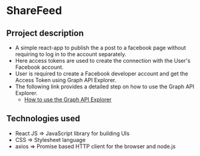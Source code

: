 # ShareFeed

## Prroject description
- A simple react-app to publish the a post to a facebook page without requiring to log in to the account separately.
- Here access tokens are used to create the connection with the User's Facebook account.
- User is required to create a Facebook developer account and get the Access Token using Graph API Explorer.
- The following link provides a detailed step on how to use the Graph API Explorer.
  - [How to use the Graph API Explorer](https://developers.facebook.com/docs/graph-api/guides/explorer)

## Technologies used
- React JS => JavaScript library for building UIs
- CSS => Stylesheet language
- axios => Promise based HTTP client for the browser and node.js
